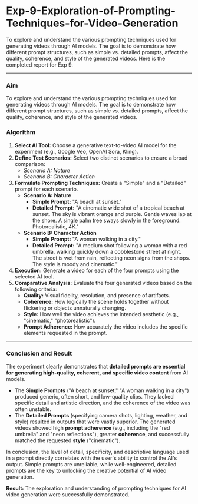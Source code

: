 # Exp-9-Exploration-of-Prompting-Techniques-for-Video-Generation
To explore and understand the various prompting techniques used for generating videos through AI models. The goal is to demonstrate how different prompt structures, such as simple vs. detailed prompts, affect the quality, coherence, and style of the generated videos.
Here is the completed report for Exp 9.

---

### **Aim**
To explore and understand the various prompting techniques used for generating videos through AI models. The goal is to demonstrate how different prompt structures, such as simple vs. detailed prompts, affect the quality, coherence, and style of the generated videos.

### **Algorithm**

1.  **Select AI Tool:** Choose a generative text-to-video AI model for the experiment (e.g., Google Veo, OpenAI Sora, Kling).
2.  **Define Test Scenarios:** Select two distinct scenarios to ensure a broad comparison:
    * *Scenario A: Nature*
    * *Scenario B: Character Action*
3.  **Formulate Prompting Techniques:** Create a "Simple" and a "Detailed" prompt for each scenario.
    * **Scenario A: Nature**
        * **Simple Prompt:** "A beach at sunset."
        * **Detailed Prompt:** "A cinematic wide shot of a tropical beach at sunset. The sky is vibrant orange and purple. Gentle waves lap at the shore. A single palm tree sways slowly in the foreground. Photorealistic, 4K."
    * **Scenario B: Character Action**
        * **Simple Prompt:** "A woman walking in a city."
        * **Detailed Prompt:** "A medium shot following a woman with a red umbrella, walking quickly down a cobblestone street at night. The street is wet from rain, reflecting neon signs from the shops. The style is moody and cinematic."
4.  **Execution:** Generate a video for each of the four prompts using the selected AI tool.
5.  **Comparative Analysis:** Evaluate the four generated videos based on the following criteria:
    * **Quality:** Visual fidelity, resolution, and presence of artifacts.
    * **Coherence:** How logically the scene holds together without flickering or objects unnaturally changing.
    * **Style:** How well the video achieves the intended aesthetic (e.g., "cinematic," "photorealistic").
    * **Prompt Adherence:** How accurately the video includes the specific elements requested in the prompt.

---

### **Conclusion and Result**

The experiment clearly demonstrates that **detailed prompts are essential for generating high-quality, coherent, and specific video content** from AI models.

* The **Simple Prompts** ("A beach at sunset," "A woman walking in a city") produced generic, often short, and low-quality clips. They lacked specific detail and artistic direction, and the coherence of the video was often unstable.
* The **Detailed Prompts** (specifying camera shots, lighting, weather, and style) resulted in outputs that were vastly superior. The generated videos showed high **prompt adherence** (e.g., including the "red umbrella" and "neon reflections"), greater **coherence**, and successfully matched the requested **style** ("cinematic").

In conclusion, the level of detail, specificity, and descriptive language used in a prompt directly correlates with the user's ability to control the AI's output. Simple prompts are unreliable, while well-engineered, detailed prompts are the key to unlocking the creative potential of AI video generation.

**Result:** The exploration and understanding of prompting techniques for AI video generation were successfully demonstrated.
